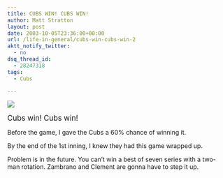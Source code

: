 ```yaml
---
title: CUBS WIN! CUBS WIN!
author: Matt Stratton
layout: post
date: 2003-10-05T23:36:00+00:00
url: /life-in-general/cubs-win-cubs-win-2
aktt_notify_twitter:
  - no
dsq_thread_id:
  - 28247318
tags:
  - Cubs

---
```

![][1]

<big>Cubs win! Cubs win!</big>

Before the game, I gave the Cubs a 60% chance of winning it.

By the end of the 1st inning, I knew they had this game wrapped up.

Problem is in the future. You can&#8217;t win a best of seven series with a two-man rotation. Zambrano and Clement are gonna have to step it up.

 [1]: http://chicago.cubs.mlb.com/images/2003/10/05/foj8CctC.jpg